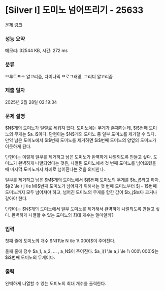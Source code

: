 # [Silver I] 도미노 넘어뜨리기 - 25633 

[문제 링크](https://www.acmicpc.net/problem/25633) 

### 성능 요약

메모리: 32544 KB, 시간: 272 ms

### 분류

브루트포스 알고리즘, 다이나믹 프로그래밍, 그리디 알고리즘

### 제출 일자

2025년 2월 28일 02:19:34

### 문제 설명

<p>$N$개의 도미노가 일렬로 세워져 있다. 도미노에는 무게가 존재하는데, $i$번째 도미노의 무게는 $a_i$이다. 단현이는 $N$개의 도미노 중 일부 도미노를 제거할 수 있다. 만약 남은 도미노에서 $i$번째 도미노를 제거하면 $i$번째 도미노의 양옆의 도미노가 이웃하게 된다.</p>

<p>단현이는 이렇게 일부를 제거하고 남은 도미노가 완벽하게 나열되도록 만들고 싶다. 도미노가 완벽하게 나열되었다는 것은, 나열된 도미노에서 첫 번째 도미노를 넘어뜨렸을 때 마지막 도미노까지 차례로 넘어진다는 것을 의미한다.</p>

<p>일부를 제거하고 남은 $M$개의 도미노에서 $j$번째 도미노의 무게를 $b_j$라고 하자. $j(2 \le \ j \le M)$번째 도미노가 넘어지기 위해서는 첫 번째 도미노부터 $j - 1$번째 도미노까지 모두 넘어져야 하고, 넘어진 도미노의 무게를 합한 값이 $b_j$보다 크거나 같아야 한다.</p>

<p>단현이는 $N$개의 도미노에서 일부 도미노를 제거해서 완벽하게 나열되도록 만들고 싶다. 완벽하게 나열할 수 있는 도미노의 최대 개수는 얼마일까?</p>

### 입력 

 <p>첫째 줄에 도미노의 개수 $N(1\le N \le 1\ 000)$이 주어진다.</p>

<p>둘째 줄에 정수 $a_1, a_2, ... , a_N$이 주어진다. $a_i(1 \le a_i \le 1\ 000\ 000)$는 $i$번째 도미노의 무게이다.</p>

### 출력 

 <p>완벽하게 나열할 수 있는 도미노의 최대 개수를 출력한다.</p>

